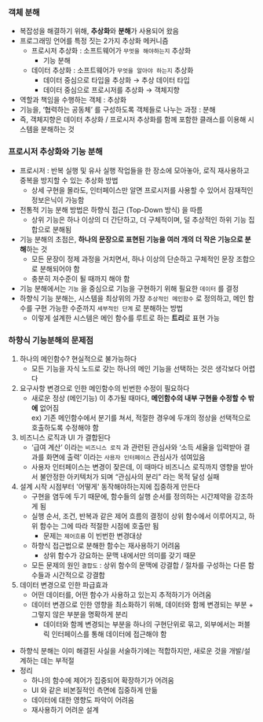### 객체 분해

- 복잡성을 해결하기 위해, **추상화**와 **분해**가 사용되어 왔음
- 프로그래밍 언어를 특정 짓는 2가지 추상화 메커니즘
    - 프로시저 추상화 : 소프트웨어가 `무엇을 해야하는지` 추상화
        - 기능 분해
    - 데이터 추상화 : 소프트웨어가 `무엇을 알아야 하는지` 추상화
        - 데이터 중심으로 타입을 추상화  → 추상 데이터 타입
        - 데이터 중심으로 프로시저를 추상화 → 객체지향
- 역할과 책임을 수행하는 객체 : 추상화
- 기능을, ‘협력하는 공동체’ 를 구성하도록 객체들로 나누는 과정 : 분해
- 즉, 객체지향은 데이터 추상화 / 프로시저 추상화를 함께 포함한 클래스를 이용해 시스템을 분해하는 것

### 프로시저 추상화와 기능 분해

- 프로시저 : 반복 실행 및 유사 실행 작업들을 한 장소에 모아놓아, 로직 재사용하고 중복을 방지할 수 있는 추상화 방법
    - 상세 구현을 몰라도, 인터페이스만 알면 프로시저를 사용할 수 있어서 잠재적인 정보은닉이 가능함
- 전통적 기능 분해 방법은 하향식 접근 (Top-Down 방식) 을 따름
    - 상위 기능은 하나 이상의 더 간단하고, 더 구체적이며, 덜 추상적인 하위 기능 집합으로 분해됨
- 기능 분해의 초점은, **하나의 문장으로 표현된 기능을 여러 개의 더 작은 기능으로 분해**하는 것
    - 모든 문장이 정제 과정을 거치면서, 하나 이상의 단순하고 구체적인 문장 조합으로 분해되어야 함
    - 충분히 저수준이 될 때까지 해야 함
- 기능 분해에서는 `기능` 을 중심으로 기능을 구현하기 위해 필요한 `데이터` 를 결정
- 하향식 기능 분해는, 시스템을 최상위의 가장 `추상적인 메인함수` 로 정의하고, 메인 함수를 구현 가능한 수준까지 `세부적인 단계` 로 분해하는 방법
    - 이렇게 설계한 시스템은 메인 함수를 루트로 하는 **트리**로 표현 가능
 

### 하향식 기능분해의 문제점
1. 하나의 메인함수? 현실적으로 불가능하다
    - 모든 기능을 자식 노드로 갖는 하나의 메인 기능을 선택하는 것은 생각보다 어렵다
2. 요구사항 변경으로 인한 메인함수의 빈번한 수정이 필요하다
    - 새로운 정상 (메인기능) 이 추가될 때마다, **메인함수의 내부 구현을 수정할 수 밖에** 없어짐<br>
    ex) 기존 메인함수에서 분기를 쳐서, 적절한 경우에 두개의 정상을 선택적으로 호출하도록 수정해야 함
3. 비즈니스 로직과 UI 가 결합된다
    - ‘급여 계산’ 이라는 `비즈니스 로직` 과 관련된 관심사와 ‘소득 세율을 입력받아 결과를 화면에 출력’ 이라는 `사용자 인터페이스` 관심사가 섞여있음
    - 사용자 인터페이스는 변경이 잦은데, 이 때마다 비즈니스 로직까지 영향을 받아서 불안정한 아키텍처가 되며 “관심사의 분리” 라는 목적 달성 실패
4. 설계 시작 시점부터 '어떻게' 동작해야하는지에 집중하게 만든다
    - 구현을 염두에 두기 때문에, 함수들의 실행 순서를 정의하는 시간제약을 강조하게 됨
    - 실행 순서, 조건, 반복과 같은 제어 흐름의 결정이 상위 함수에서 이루어지고, 하위 함수는 그에 따라 적절한 시점에 호출만 됨
        - 문제는 `제어흐름` 이 빈번한 변경대상
    - 하향식 접근법으로 분해한 함수는 재사용하기 어려움
        - 상위 함수가 강요하는 문맥 내에서만 의미를 갖기 때문
    - 모든 문제의 원인 `결합도` : 상위 함수의 문맥에 강결합 / 절차를 구성하는 다른 함수들과 시간적으로 강결합
5. 데이터 변경으로 인한 파급효과
    - 어떤 데이터를, 어떤 함수가 사용하고 있는지 추적하기가 어려움
    - 데이터 변경으로 인한 영향을 최소화하기 위해, 데이터와 함께 변경되는 부분 + 그렇지 않은 부분을 명확하게 분리
        - 데이터와 함께 변경되는 부분을 하나의 구현단위로 묶고, 외부에서는 퍼블릭 인터페이스를 통해 데이터에 접근해야 함
- 하향식 분해는 이미 해결된 사실을 서술하기에는 적합하지만, 새로운 것을 개발/설계하는 데는 부적절
- 정리
    - 하나의 함수에 제어가 집중되어 확장하기가 어려움
    - UI 와 같은 비본질적인 측면에 집중하게 만듦
    - 데이터에 대한 영향도 파악이 어려움
    - 재사용하기 어려운 설계
